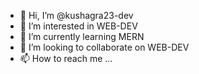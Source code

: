 - 👋 Hi, I’m @kushagra23-dev
- 👀 I’m interested in WEB-DEV
- 🌱 I’m currently learning MERN
- 💞️ I’m looking to collaborate on WEB-DEV
- 📫 How to reach me ...

<!---
kushagra23-dev/kushagra23-dev is a ✨ special ✨ repository because its `README.md` (this file) appears on your GitHub profile.
You can click the Preview link to take a look at your changes.
--->
